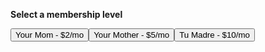 <html>
<p><b>Select a membership level</b></p>
<span><button type="submit" onclick="lol()">Your Mom - $2/mo</button><button type="submit" onclick="lol()">Your Mother - $5/mo</button><button type="submit" onclick="lol()">Tu Madre - $10/mo</button></span>
</html>
<script>
    var lol = function() {window.location.assign("https://www.youtube.com/watch?v=dQw4w9WgXcQ/")}